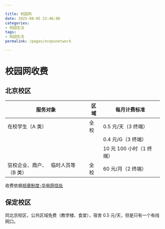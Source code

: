 ```yaml
---

title: 校园网
date: 2025-08-05 22:46:00
categories:
- 校园生活
tags:
- 校园生活
permalink: /pages/ncepunetwork

---
```


# 校园网收费

## 北京校区

| 服务对象 | 区域  | 每月计费标准 |
| --- | --- | --- |
| 在校学生（A 类） | 全校  | 0.5 元/天（3 终端） |
|     |     | 0.4 元/G（3 终端） |
|     |     | 10 元 100 小时（1 终端） |
| 驻校企业、商户、   临时人员等（B 类） | 全校  | 60 元/月（2 终端） |

收费依据[规章制度-华电网信处](https://its.ncepu.edu.cn/gzzd/7fe1a3b3ae6c4876b93596ae5e167204.htm)

## 保定校区

同北京校区，公共区域免费（教学楼、食堂），宿舍 0.5 元/天，但是只有一个有线网口。